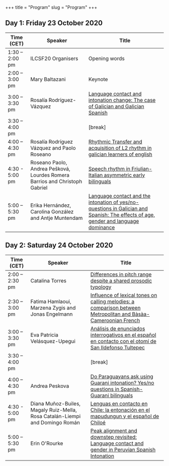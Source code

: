 +++
title = "Program"
slug = "Program"
+++

## Day 1: Friday 23 October 2020

| Time (CET) | Speaker | Title |
|-|-|-|
| 1:30 – 2:00 pm | ILCSF20 Organisers | Opening words |
| 2:00 – 3:00 pm | Mary Baltazani | Keynote |
| 3:00 – 3:30 pm | Rosalía Rodríguez-Vázquez | [Language contact and intonation change: The case of Galician and Galician Spanish](/abstracts/ILCSF20_abstract_1.pdf)|
| 3:30 – 4:00 pm  |  | [break] |
| 4:00 – 4:30 pm | Rosalía Rodríguez Vázquez and Paolo Roseano | [Rhythmic Transfer and acquisition of L2 rhythm in galician learners of english](/abstracts/ILCSF20_abstract_14.pdf) |
| 4:30 - 5:00 pm | Roseano Paolo, Andrea Pešková, Lourdes Romera Barrios and Christoph Gabriel | [Speech rhythm in Friulian-Italian asymmetric early bilinguals](/abstracts/ILCSF20_abstract_6.pdf) |
| 5:00 – 5:30 pm | Erika Hernández, Carolina González and Antje Muntendam | [Language contact and the intonation of yes/no-questions in Galician and Spanish: The effects of age, gender and language dominance](/abstracts/ILCSF20_abstract_15.pdf) |

## Day 2: Saturday 24 October 2020

| Time (CET) | Speaker | Title |
|-|-|-|
| 2:00 – 2:30 pm | Catalina Torres | [Differences in pitch range despite a shared prosodic typology](/abstracts/ILCSF20_abstract_11.pdf) |
| 2:30 – 3:00 pm | Fatima Hamlaoui, Marzena Zygis and Jonas Engelmann | [Influence of lexical tones on calling melodies: a comparison between Metropolitan and Bàsàa-Cameroonian French](/abstracts/ILCSF20_abstract_5.pdf) |
| 3:00 – 3:30 pm | Eva Patricia Velásquez-Upegui | [Análisis de enunciados interrogativos en el español en contacto con el otomí de San Ildefonso Tultepec](/abstracts/ILCSF20_abstract_9.pdf) |
| 3:30 – 4:00 pm  |  | [break] |
| 4:00 – 4:30 pm | Andrea Peskova | [Do Paraguayans ask using Guarani intonation? Yes/no questions in Spanish-Guarani bilinguals](/abstracts/ILCSF20_abstract_7.pdf) |
| 4:30 - 5:00 pm | Diana Muñoz-Builes, Magaly Ruiz-Mella, Rosa Catalán-Liempi and Domingo Román | [Lenguas en contacto en Chile: la entonación en el mapudungun y el español de Chiloé](/abstracts/ILCSF20_abstract_10.pdf) |
| 5:00 – 5:30 pm | Erin O'Rourke | [Peak alignment and downstep revisited: Language contact and gender in Peruvian Spanish Intonation](/abstracts/ILCSF20_abstract_13.pdf) |
